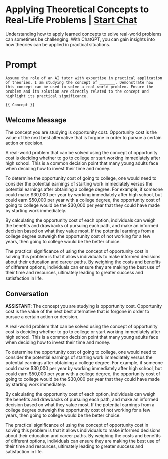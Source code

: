 

# Applying Theoretical Concepts to Real-Life Problems | [Start Chat](https://gptcall.net/chat.html?data=%7B%22contact%22%3A%7B%22id%22%3A%229QoKRji5n_bai4GGdZJ4Z%22%2C%22flow%22%3Atrue%7D%7D)
Understanding how to apply learned concepts to solve real-world problems can sometimes be challenging. With ChatGPT, you can gain insights into how theories can be applied in practical situations. 

# Prompt

```
Assume the role of an AI tutor with expertise in practical application of theories. I am studying the concept of _______. Demonstrate how this concept can be used to solve a real-world problem. Ensure the problem and its solution are directly related to the concept and highlight its practical significance.

{{ Concept }}
```

## Welcome Message
The concept you are studying is opportunity cost. Opportunity cost is the value of the next best alternative that is forgone in order to pursue a certain action or decision.



A real-world problem that can be solved using the concept of opportunity cost is deciding whether to go to college or start working immediately after high school. This is a common decision point that many young adults face when deciding how to invest their time and money.



To determine the opportunity cost of going to college, one would need to consider the potential earnings of starting work immediately versus the potential earnings after obtaining a college degree. For example, if someone could make $30,000 per year by working immediately after high school, but could earn $50,000 per year with a college degree, the opportunity cost of going to college would be the $30,000 per year that they could have made by starting work immediately.



By calculating the opportunity cost of each option, individuals can weigh the benefits and drawbacks of pursuing each path, and make an informed decision based on what they value most. If the potential earnings from a college degree outweigh the opportunity cost of not working for a few years, then going to college would be the better choice.



The practical significance of using the concept of opportunity cost in solving this problem is that it allows individuals to make informed decisions about their education and career paths. By weighing the costs and benefits of different options, individuals can ensure they are making the best use of their time and resources, ultimately leading to greater success and satisfaction in life.

## Conversation

**ASSISTANT**: The concept you are studying is opportunity cost. Opportunity cost is the value of the next best alternative that is forgone in order to pursue a certain action or decision.



A real-world problem that can be solved using the concept of opportunity cost is deciding whether to go to college or start working immediately after high school. This is a common decision point that many young adults face when deciding how to invest their time and money.



To determine the opportunity cost of going to college, one would need to consider the potential earnings of starting work immediately versus the potential earnings after obtaining a college degree. For example, if someone could make $30,000 per year by working immediately after high school, but could earn $50,000 per year with a college degree, the opportunity cost of going to college would be the $30,000 per year that they could have made by starting work immediately.



By calculating the opportunity cost of each option, individuals can weigh the benefits and drawbacks of pursuing each path, and make an informed decision based on what they value most. If the potential earnings from a college degree outweigh the opportunity cost of not working for a few years, then going to college would be the better choice.



The practical significance of using the concept of opportunity cost in solving this problem is that it allows individuals to make informed decisions about their education and career paths. By weighing the costs and benefits of different options, individuals can ensure they are making the best use of their time and resources, ultimately leading to greater success and satisfaction in life.

